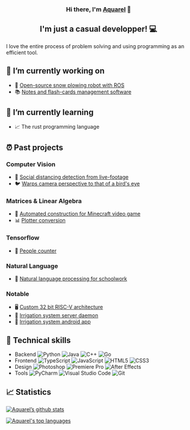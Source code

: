 <!--
<p align="center">
  <a href="https://www.yushi.dev/" target="_blank" rel="noreferrer"><img src="https://user-images.githubusercontent.com/75753187/123350185-74ce0900-d528-11eb-848d-d92955dbb944.png" alt="my banner"></a>
</p>
-->

<h3 align="center">
Hi there, I'm <a href="https://github.com/ThatAquarel" target="_blank" rel="noreferrer">Aquarel</a> 👋
</h3>

<h2 align="center">
I'm just a casual developper! 💻
</h2> 

I love the entire process of problem solving and using programming as an efficient tool.

## 🔭 I’m currently working on
- 🤖 [Open-source snow plowing robot with ROS](https://github.com/ThatAquarel/snowplower_mono)
- 📚 [Notes and flash-cards management software](https://github.com/ThatAquarel/DotStudy)

## 🌱 I’m currently learning
- 📈 The rust programming language

## ⏰ Past projects
### Computer Vision
- 📸 [Social distancing detection from live-footage](https://github.com/ThatAquarel/SocialDistancePathfinder)
- 🐦 [Warps camera perspective to that of a bird's eye](https://github.com/ThatAquarel/BirdEyeView)

### Matrices & Linear Algebra
- 📐 [Automated construction for Minecraft video game](https://github.com/ThatAquarel/CraftSlicer)
- 📊 [Plotter conversion](https://github.com/ThatAquarel/OscilloscopeDisplay)

### Tensorflow
- 🤝 [People counter](https://github.com/ThatAquarel/IrRoomSensor)

### Natural Language
- 🤖 [Natural language processing for schoolwork](https://github.com/ThatAquarel/Aptitude)

### Notable
- 🖥 [Custom 32 bit RISC-V architecture](https://github.com/ThatAquarel/rv32i_dev)
- 🌊 [Irrigation system server daemon](https://github.com/ThatAquarel/IrrigationSystemServer)
- 📲 [Irrigation system android app](https://github.com/ThatAquarel/IrrigationSystemApp)

## 💼 Technical skills
- Backend
![Python](https://img.shields.io/badge/python-3670A0?style=flat&logo=python&logoColor=ffdd54)
![Java](https://img.shields.io/badge/java-%23ED8B00.svg?style=flat&logo=java&logoColor=white)
![C++](https://img.shields.io/badge/c++-%2300599C.svg?style=flat&logo=c%2B%2B&logoColor=white)
![Go](https://img.shields.io/badge/go-%2300ADD8.svg?style=flat&logo=go&logoColor=white)
- Frontend
![TypeScript](https://img.shields.io/badge/typescript-%23007ACC.svg?style=flat&logo=typescript&logoColor=white)
![JavaScript](https://img.shields.io/badge/javascript-%23323330.svg?style=flat&logo=javascript&logoColor=%23F7DF1E)
![HTML5](https://img.shields.io/badge/html5-%23E34F26.svg?style=flat&logo=html5&logoColor=white)
![CSS3](https://img.shields.io/badge/css3-%231572B6.svg?style=flat&logo=css3&logoColor=white)
- Design
![Photoshop](https://img.shields.io/badge/photoshop-%2331A8FF.svg?style=flat&logo=adobephotoshop&logoColor=white)
![Premiere Pro](https://img.shields.io/badge/%20Premiere%20Pro-9999FF.svg?style=flat&logo=Adobe%20Premiere%20Pro&logoColor=white)
![After Effects](https://img.shields.io/badge/%20After%20Effects-9b82e8.svg?style=flat&logo=Adobe%20After%20Effects&logoColor=white)
- Tools
![PyCharm](https://img.shields.io/badge/pycharm-143?style=flat&logo=pycharm&logoColor=black&color=black&labelColor=green)
![Visual Studio Code](https://img.shields.io/badge/VS%20Code-0078d7.svg?style=flat&logo=visual-studio-code&logoColor=white)
![Git](https://img.shields.io/badge/git-%23F05033.svg?style=flat&logo=git&logoColor=white)

## 📈 Statistics
[![Aquarel’s github stats](https://github-readme-stats.vercel.app/api?username=ThatAquarel&theme=nord)](https://github.com/ThatAquarel)

[![Aquarel's top languages](https://github-readme-stats.vercel.app/api/top-langs/?username=ThatAquarel&layout=compact&theme=nord)](https://github.com/ThatAquarel)
